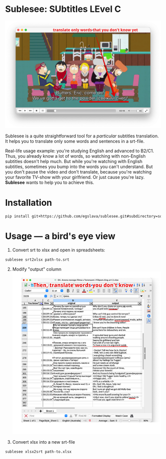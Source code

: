 # Sublesee: SUbtitles LEvel C

![](docs/_1_final_result4.png)

Sublesee is a quite straightforward tool for a 
_particular_ subtitles translation. It helps you to 
translate only some words and sentences in a 
srt-file. 

Real-life usage example: you're studying English 
and advanced to B2/C1. Thus, you already know a lot 
of words, so watching with non-English subtitles 
doesn't help much. But while you're watching with 
English subtitles, sometimes you bump into the 
words you can't understand. But you don't pause the 
video and don't translate, because you're watching 
your favorite TV-show with your girlfriend. Or just 
cause you're lazy. **Sublesee** wants to help you to 
achieve this.


# Installation

```bash
pip install git+https://github.com/egslava/sublesee.git#subdirectory=soft
```

# Usage — a bird's eye view

1. Convert srt to xlsx and open in spreadsheets:
```bash
sublesee srt2xlsx path-to.srt
```

2. Modify "output" column
![](./docs/_2_usage_overview_1.png)

3. Convert xlsx into a new srt-file

```bash
sublesee xlsx2srt path-to.xlsx
```
